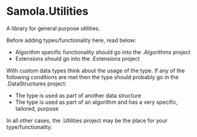 # Samola.Utilities

A library for general purpose utilities.

Before adding types/functionality here, read below:
- Algorithm specific functionality should go into the .Algorithms project
- Extensions should go into the .Extensions project

With custom data types think about the usage of the type. 
If any of the following conditions are met then the type should probably go in the
.DataStructures project:
- The type is used as part of another data structure
- The type is used as part of an algorithm and has a very specific, tailored, purpose

In all other cases, the .Utilities project may be the place for your type/functionality.


